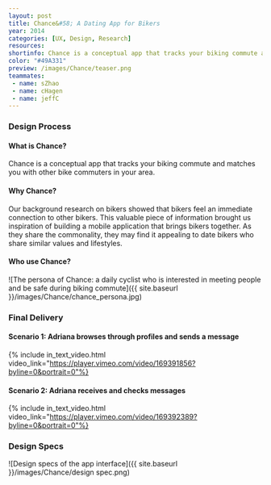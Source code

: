 ```yaml
---
layout: post
title: Chance&#58; A Dating App for Bikers
year: 2014
categories: [UX, Design, Research]
resources:
shortinfo: Chance is a conceptual app that tracks your biking commute and matches you with other bike commuters in your area.
color: "#49A331"
preview: /images/Chance/teaser.png
teammates:
 - name: sZhao
 - name: cHagen
 - name: jeffC
---
```


### Design Process

#### What is Chance?
Chance is a conceptual app that tracks your biking commute and matches you with other bike commuters in your area.

#### Why Chance?
Our background research on bikers showed that bikers feel an immediate connection to other bikers. This valuable piece of information brought us inspiration of building a mobile application that brings bikers together. As they share the commonality, they may find it appealing to date bikers who share similar values and lifestyles.

#### Who use Chance?
![The persona of Chance: a daily cyclist who is interested in meeting people and be safe during biking commute]({{ site.baseurl }}/images/Chance/chance_persona.jpg)

### Final Delivery

#### Scenario 1: Adriana browses through profiles and sends a message
{% include in_text_video.html video_link="https://player.vimeo.com/video/169391856?byline=0&portrait=0"%}

#### Scenario 2: Adriana receives and checks messages
{% include in_text_video.html video_link="https://player.vimeo.com/video/169392389?byline=0&portrait=0"%}

### Design Specs
![Design specs of the app interface]({{ site.baseurl }}/images/Chance/design spec.png)
